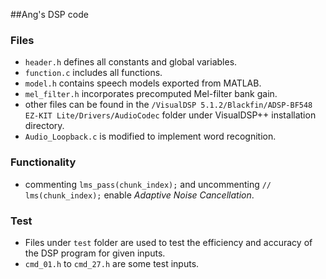 ##Ang's DSP code

### Files
- `header.h` defines all constants and global variables.
- `function.c` includes all functions.
- `model.h` contains speech models exported from MATLAB.
- `mel_filter.h` incorporates precomputed Mel-filter bank gain.
- other files can be found in the `/VisualDSP 5.1.2/Blackfin/ADSP-BF548 EZ-KIT Lite/Drivers/AudioCodec` folder under VisualDSP++ installation directory.
- `Audio_Loopback.c` is modified to implement word recognition.

### Functionality
- commenting `lms_pass(chunk_index);` and uncommenting `// lms(chunk_index);` enable *Adaptive Noise Cancellation*.

### Test
- Files under `test` folder are used to test the efficiency and accuracy of the DSP program for given inputs.
- `cmd_01.h` to `cmd_27.h` are some test inputs.

